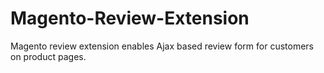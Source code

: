 # Magento-Review-Extension
Magento review extension enables Ajax based review form for customers on product pages.
